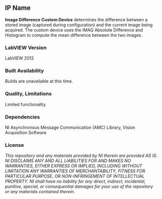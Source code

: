 ## IP Name ##

**Image Difference Custom Device** determines the difference between a stored image (captured during configuration) and the current image being acquired. The custom device uses the IMAQ Absolute Difference and Histogram to compute the mean difference between the two images.

### LabVIEW Version ###

LabVIEW 2012

### Built Availability ###

Builds are unavailable at this time.

### Quality, Limitations ###

Limited functionality.

### Dependencies ###

NI Asynchronous Message Communication (AMC) Library, Vision Acquisition Software

### License ###

*This repository and any materials provided by NI therein are provided AS IS. NI DISCLAIMS ANY AND ALL LIABILITIES FOR AND MAKES NO WARRANTIES, EITHER EXPRESS OR IMPLIED, INCLUDING WITHOUT LIMITATION ANY WARRANTIES OF MERCHANTABILITY, FITNESS FOR  PARTICULAR PURPOSE, OR NON-INFRINGEMENT OF INTELLECTUAL PROPERTY. NI shall have no liability for any direct, indirect, incidental, punitive, special, or consequential damages for your use of the repository or any materials contained therein.*